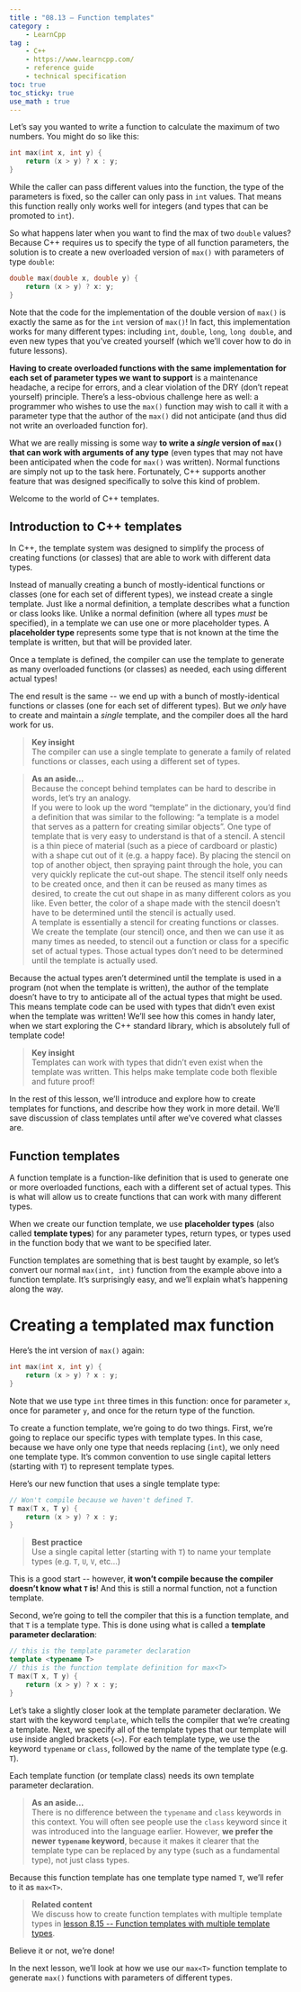```yaml
---
title : "08.13 — Function templates"
category :
    - LearnCpp
tag : 
    - C++
    - https://www.learncpp.com/
    - reference guide
    - technical specification
toc: true  
toc_sticky: true 
use_math : true
---
```




Let’s say you wanted to write a function to calculate the maximum of two numbers. You might do so like this:

```c++
int max(int x, int y) {
    return (x > y) ? x : y;
}
```

While the caller can pass different values into the function, the type of the parameters is fixed, so the caller can only pass in `int` values. That means this function really only works well for integers (and types that can be promoted to `int`).

So what happens later when you want to find the max of two `double` values? Because C++ requires us to specify the type of all function parameters, the solution is to create a new overloaded version of `max()` with parameters of type `double`:

```c++
double max(double x, double y) {
    return (x > y) ? x: y;
}
```

Note that the code for the implementation of the double version of `max()` is exactly the same as for the `int` version of `max()`! In fact, this implementation works for many different types: including `int`, `double`, `long`, `long double`, and even new types that you’ve created yourself (which we’ll cover how to do in future lessons).

**Having to create overloaded functions with the same implementation for each set of parameter types we want to support** is a maintenance headache, a recipe for errors, and a clear violation of the DRY (don’t repeat yourself) principle. There’s a less-obvious challenge here as well: a programmer who wishes to use the `max()` function may wish to call it with a parameter type that the author of the `max()` did not anticipate (and thus did not write an overloaded function for).

What we are really missing is some way **to write a *single* version of `max()` that can work with arguments of any type** (even types that may not have been anticipated when the code for `max()` was written). Normal functions are simply not up to the task here. Fortunately, C++ supports another feature that was designed specifically to solve this kind of problem.

Welcome to the world of C++ templates.


## Introduction to C++ templates

In C++, the template system was designed to simplify the process of creating functions (or classes) that are able to work with different data types.

Instead of manually creating a bunch of mostly-identical functions or classes (one for each set of different types), we instead create a single template. Just like a normal definition, a template describes what a function or class looks like. Unlike a normal definition (where all types *must* be specified), in a template we can use one or more placeholder types. A **placeholder type** represents some type that is not known at the time the template is written, but that will be provided later.

Once a template is defined, the compiler can use the template to generate as many overloaded functions (or classes) as needed, each using different actual types!

The end result is the same -- we end up with a bunch of mostly-identical functions or classes (one for each set of different types). But we *only* have to create and maintain a *single* template, and the compiler does all the hard work for us.

>**Key insight**  
The compiler can use a single template to generate a family of related functions or classes, each using a different set of types.

>**As an aside…**  
Because the concept behind templates can be hard to describe in words, let’s try an analogy.  
If you were to look up the word “template” in the dictionary, you’d find a definition that was similar to the following: “a template is a model that serves as a pattern for creating similar objects”. One type of template that is very easy to understand is that of a stencil. A stencil is a thin piece of material (such as a piece of cardboard or plastic) with a shape cut out of it (e.g. a happy face). By placing the stencil on top of another object, then spraying paint through the hole, you can very quickly replicate the cut-out shape. The stencil itself only needs to be created once, and then it can be reused as many times as desired, to create the cut out shape in as many different colors as you like. Even better, the color of a shape made with the stencil doesn’t have to be determined until the stencil is actually used.  
A template is essentially a stencil for creating functions or classes. We create the template (our stencil) once, and then we can use it as many times as needed, to stencil out a function or class for a specific set of actual types. Those actual types don’t need to be determined until the template is actually used.

Because the actual types aren’t determined until the template is used in a program (not when the template is written), the author of the template doesn’t have to try to anticipate all of the actual types that might be used. This means template code can be used with types that didn’t even exist when the template was written! We’ll see how this comes in handy later, when we start exploring the C++ standard library, which is absolutely full of template code!

>**Key insight**  
Templates can work with types that didn’t even exist when the template was written. This helps make template code both flexible and future proof!

In the rest of this lesson, we’ll introduce and explore how to create templates for functions, and describe how they work in more detail. We’ll save discussion of class templates until after we’ve covered what classes are.


## Function templates

A function template is a function-like definition that is used to generate one or more overloaded functions, each with a different set of actual types. This is what will allow us to create functions that can work with many different types.

When we create our function template, we use **placeholder types** (also called **template types**) for any parameter types, return types, or types used in the function body that we want to be specified later.

Function templates are something that is best taught by example, so let’s convert our normal `max(int, int)` function from the example above into a function template. It’s surprisingly easy, and we’ll explain what’s happening along the way.


# Creating a templated max function

Here’s the int version of `max()` again:

```c++
int max(int x, int y) {
    return (x > y) ? x : y;
}
```

Note that we use type `int` three times in this function: once for parameter `x`, once for parameter `y`, and once for the return type of the function.

To create a function template, we’re going to do two things. First, we’re going to replace our specific types with template types. In this case, because we have only one type that needs replacing (`int`), we only need one template type. It’s common convention to use single capital letters (starting with `T`) to represent template types.

Here’s our new function that uses a single template type:

```c++
// Won't compile because we haven't defined T.
T max(T x, T y) {
    return (x > y) ? x : y;
}
```

>**Best practice**  
Use a single capital letter (starting with `T`) to name your template types (e.g. `T`, `U`, `V`, etc…)

This is a good start -- however, **it won’t compile because the compiler doesn’t know what `T` is**! And this is still a normal function, not a function template.

Second, we’re going to tell the compiler that this is a function template, and that `T` is a template type. This is done using what is called a **template parameter declaration**:

```c++
// this is the template parameter declaration
template <typename T> 
// this is the function template definition for max<T>
T max(T x, T y) {
    return (x > y) ? x : y;
}
```

Let’s take a slightly closer look at the template parameter declaration. We start with the keyword `template`, which tells the compiler that we’re creating a template. Next, we specify all of the template types that our template will use inside angled brackets (`<>`). For each template type, we use the keyword `typename` or `class`, followed by the name of the template type (e.g. `T`).

Each template function (or template class) needs its own template parameter declaration.


>**As an aside…**  
There is no difference between the `typename` and `class` keywords in this context. You will often see people use the `class` keyword since it was introduced into the language earlier. However, **we prefer the newer `typename` keyword**, because it makes it clearer that the template type can be replaced by any type (such as a fundamental type), not just class types.

Because this function template has one template type named `T`, we’ll refer to it as `max<T>`.

>**Related content**  
We discuss how to create function templates with multiple template types in [lesson 8.15 -- Function templates with multiple template types](https://www.learncpp.com/cpp-tutorial/function-templates-with-multiple-template-types/).

Believe it or not, we’re done!

In the next lesson, we’ll look at how we use our `max<T>` function template to generate `max()` functions with parameters of different types.